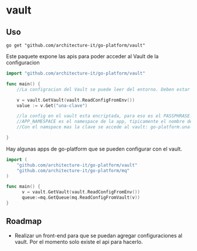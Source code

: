 # vault
## Uso

```go get "github.com/architecture-it/go-platform/vault"```

Este paquete expone las apis para poder acceder al Vault de la configuracion

```go
import "github.com/architecture-it/go-platform/vault"

func main() {
    //La configracion del Vault se puede leer del entorno. Deben estar definidas las siguientes variables: VAULT_PASSPHRASE, VAULT_URL y APP_NAMESPACE

    v = vault.GetVault(vault.ReadConfigFromEnv())
    value := v.Get("una-clave")

    //la config en el vault esta encriptada, para eso es el PASSPHRASE.
    //APP_NAMESPACE es el namespace de la app, tipicamente el nombre del repositorio de GitHub
    //Con el namspace mas la clave se accede al vault: go-platform.una-clave, por ejemplo.

}

```
Hay algunas apps de go-platform que se pueden configurar con el vault.

```go
import (
    "github.com/architecture-it/go-platform/vault"
    "github.com/architecture-it/go-platform/mq"
)

func main() {
      v = vault.GetVault(vault.ReadConfigFromEnv())
      queue:=mq.GetQueue(mq.ReadConfigFromVault(v))
}
```

## Roadmap

* Realizar un front-end para que se puedan agregar configuraciones al vault. Por el momento solo existe el api para hacerlo.
